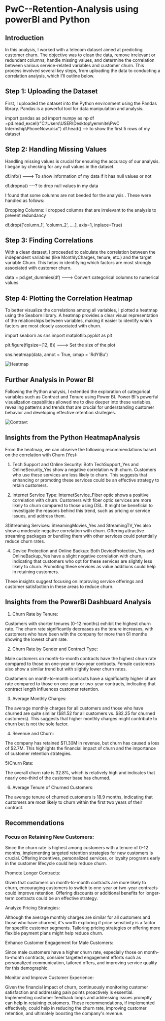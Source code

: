 # PwC--Retention-Analysis using powerBI and Python
## Introduction
In this analysis, I worked with a telecom dataset aimed at predicting customer churn. The objective was to clean the data, remove irrelevant or redundant columns, handle missing values, and determine the correlation between various service-related variables and customer churn. This process involved several key steps, from uploading the data to conducting a correlation analysis, which I'll outline below.
## Step 1: Uploading the Dataset
First, I uploaded the dataset into the Python environment using the Pandas library. Pandas is a powerful tool for data manipulation and analysis.

import pandas as pd
import numpy as np
df =pd.read_excel(r"C:\Users\USER\Desktop\yemmite\PwC Internship\PhoneNow.xlsx")
df.head() --> to show the first 5 rows of my dataset

## Step 2: Handling Missing Values
Handling missing values is crucial for ensuring the accuracy of our analysis. I began by checking for any null values in the dataset.

df.info() ---> To show information of my data if it has null values or not

df.dropna() ---? to drop null values in my data 

I found that some columns are not beeded for the analysis . These were handled as follows:

Dropping Columns: I dropped columns that are  irrelevant to the analysis to prevent redundancy

df.drop(['column_1', 'column_2', ....], axis=1, inplace=True)

## Step 3: Finding Correlations

With a clean dataset, I proceeded to calculate the correlation between the independent variables (like MonthlyCharges, tenure, etc.) and the target variable Churn. This helps in identifying which factors are most strongly associated with customer churn.


data = pd.get_dummies(df) ---> Convert categorical columns to numerical values

## Step 4: Plotting the Correlation Heatmap
To better visualize the correlations among all variables, I plotted a heatmap using the Seaborn library. A heatmap provides a clear visual representation of the relationships between variables, making it easier to identify which factors are most closely associated with churn.


import seaborn as sns
import matplotlib.pyplot as plt

plt.figure(figsize=(12, 8)) --->  Set the size of the plot

sns.heatmap(data, annot = True, cmap = 'RdYlBu')

![Heatmap](images/Heatmap.png)

## Further Analysis in Power BI
Following the Python analysis, I extended the exploration of categorical variables such as Contract and Tenure using Power BI. Power BI's powerful visualization capabilities allowed me to dive deeper into these variables, revealing patterns and trends that are crucial for understanding customer behavior and developing effective retention strategies.

![Contravt](images/Screenshot_20240819_073045.png)         

## Insights from the Python HeatmapAnalysis

From the heatmap, we can observe the following recommendations based on the correlation with Churn (Yes):

1) Tech Support and Online Security: Both TechSupport_Yes and OnlineSecurity_Yes show a negative correlation with churn. Customers who use these services are less likely to churn. This suggests that enhancing or promoting these services could be an effective strategy to retain customers.

2) Internet Service Type: InternetService_Fiber optic shows a positive correlation with churn. Customers with fiber optic services are more likely to churn compared to those using DSL. It might be beneficial to investigate the reasons behind this trend, such as pricing or service issues, and address them.

3)Streaming Services: StreamingMovies_Yes and StreamingTV_Yes also show a moderate negative correlation with churn. Offering attractive streaming packages or bundling them with other services could potentially reduce churn rates.

4) Device Protection and Online Backup: Both DeviceProtection_Yes and OnlineBackup_Yes have a slight negative correlation with churn, indicating that customers who opt for these services are slightly less likely to churn. Promoting these services as value additions could help in retaining customers.

These insights suggest focusing on improving service offerings and customer satisfaction in these areas to reduce churn.


## Insights from the PowerBi Dashbuard Analysis

1) Churn Rate by Tenure:

Customers with shorter tenures (0-12 months) exhibit the highest churn rate. The churn rate significantly decreases as the tenure increases, with customers who have been with the company for more than 61 months showing the lowest churn rate.

2) Churn Rate by Gender and Contract Type:

Male customers on month-to-month contracts have the highest churn rate compared to those on one-year or two-year contracts. Female customers also show a similar trend but with slightly lower churn rates.

Customers on month-to-month contracts have a significantly higher churn rate compared to those on one-year or two-year contracts, indicating that contract length influences customer retention.

3) Average Monthly Charges:

The average monthly charges for all customers and those who have churned are quite similar ($81.52 for all customers vs. $82.25 for churned customers). This suggests that higher monthly charges might contribute to churn but is not the sole factor.

4) Revenue and Churn:

The company has retained $11.30M in revenue, but churn has caused a loss of $2.7M. This highlights the financial impact of churn and the importance of customer retention strategies.

 5)Churn Rate:

The overall churn rate is 32.8%, which is relatively high and indicates that nearly one-third of the customer base has churned.

6) Average Tenure of Churned Customers:

The average tenure of churned customers is 18.9 months, indicating that customers are most likely to churn within the first two years of their contract.

## Recommendations
### Focus on Retaining New Customers:

Since the churn rate is highest among customers with a tenure of 0-12 months, implementing targeted retention strategies for new customers is crucial. Offering incentives, personalized services, or loyalty programs early in the customer lifecycle could help reduce churn.

Promote Longer Contracts:

Given that customers on month-to-month contracts are more likely to churn, encouraging customers to switch to one-year or two-year contracts could improve retention. Offering discounts or additional benefits for longer-term contracts could be an effective strategy.

Analyze Pricing Strategies:

Although the average monthly charges are similar for all customers and those who have churned, it's worth exploring if price sensitivity is a factor for specific customer segments. Tailoring pricing strategies or offering more flexible payment plans might help reduce churn.

Enhance Customer Engagement for Male Customers:

Since male customers have a higher churn rate, especially those on month-to-month contracts, consider targeted engagement efforts such as personalized communication, tailored offers, and improving service quality for this demographic.

Monitor and Improve Customer Experience:

Given the financial impact of churn, continuously monitoring customer satisfaction and addressing pain points proactively is essential. Implementing customer feedback loops and addressing issues promptly can help in retaining customers.
These recommendations, if implemented effectively, could help in reducing the churn rate, improving customer retention, and ultimately boosting the company's revenue.
